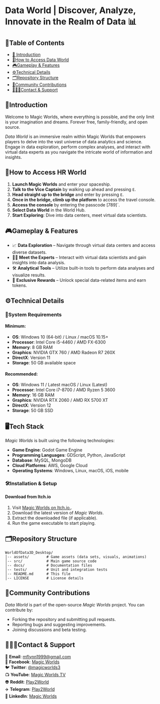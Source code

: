 # **Data World | Discover, Analyze, Innovate in the Realm of Data 📊**

## **🧾Table of Contents**

- [📖 Introduction](#Introduction)
- [🚀How to Access Data World](#How-to-access)
- [🎮Gameplay & Features](#features)
- [⚙️Technical Details](#techdetails)
- [🗂️Repository Structure](#repo-structure)
- [🤝Community Contributions](#contributions)
- [👨🏻‍💻Contact & Support](#contact-support)

## **📖Introduction**<a name="Introduction"></a>

Welcome to Magic Worlds, where everything is possible, and the only limit is your imagination and dreams. Forever free, family-friendly, and open source.

_Data World_ is an immersive realm within Magic Worlds that empowers players to delve into the vast universe of data analytics and science. Engage in data exploration, perform complex analyses, and interact with virtual data experts as you navigate the intricate world of information and insights.



## **🚀How to Access HR World**<a name="How-to-access"></a>

1. **Launch Magic Worlds** and enter your spaceship.
2. **Talk to the Vice Captain** by walking up ahead and pressing `E`.
3. **Head straight up to the bridge** and enter by pressing `E`.
4. **Once in the bridge, climb up the platform** to access the travel console.
5. **Access the console** by entering the passcode [789]`.
6. **Select Data World** in the World Hub.
7. **Start Exploring**: Dive into data centers, meet virtual data scientists.


## **🎮Gameplay & Features**<a name="features"></a>

- 📈 **Data Exploration** – Navigate through virtual data centers and access diverse datasets.
- 🧑‍💻 **Meet the Experts** – Interact with virtual data scientists and gain insights into data analysis.
- 🛠️ **Analytical Tools** – Utilize built-in tools to perform data analyses and visualize results.
- 🎁 **Exclusive Rewards** – Unlock special data-related items and earn tokens.


## **⚙️Technical Details**<a name="techdetails"></a>

### **🚨System Requirements**

#### Minimum:

- **OS**: Windows 10 (64-bit) / Linux / macOS 10.15+
- **Processor**: Intel Core i5-4460 / AMD FX-6300
- **Memory**: 8 GB RAM
- **Graphics**: NVIDIA GTX 760 / AMD Radeon R7 260X
- **DirectX**: Version 11
- **Storage**: 50 GB available space


#### Recommended:

- **OS**: Windows 11 / Latest macOS / Linux (Latest)
- **Processor**: Intel Core i7-8700 / AMD Ryzen 5 3600
- **Memory**: 16 GB RAM
- **Graphics**: NVIDIA RTX 2060 / AMD RX 5700 XT
- **DirectX**: Version 12
- **Storage**: 50 GB SSD

  
 ## **🖥️Tech Stack**

_Magic Worlds_ is built using the following technologies:
- **Game Engine**: Godot Game Engine
- **Programming Languages**: GDScript, Python, JavaScript
- **Database**: MySQL, MongoDB
- **Cloud Platforms**: AWS, Google Cloud
- **Operating Systems**: Windows, Linux, macOS, iOS, mobile

### **🛠️Installation & Setup**

#### **Download from Itch.io**

1. Visit [Magic Worlds on Itch.io.](https://magicworlds.itch.io/magic-world).
2. Download the latest version of _Magic Worlds_.
3. Extract the downloaded file (if applicable).
4. Run the game executable to start playing.

## **🗂️Repository Structure**<a name="repo-structure"></a>

```plaintext
WorldOfData3D_Desktop/
│-- assets/        # Game assets (data sets, visuals, animations)
│-- src/           # Main game source code
│-- docs/          # Documentation files
│-- tests/         # Unit and integration tests
│-- README.md      # This file
│-- LICENSE        # License details
```

## **🤝Community Contributions**<a name="contributions"></a>

_Data World_ is part of the open-source _Magic Worlds_ project. You can contribute by:

- Forking the repository and submitting pull requests.
- Reporting bugs and suggesting improvements.
- Joining discussions and beta testing.

## **👨🏻‍💻Contact & Support**<a name="contact-support"></a>

📧 **Email**: mflynn1999@gmail.com  
📘 **Facebook**: [Magic Worlds](https://www.facebook.com/MagikWorlds)  
🐦 **Twitter**: [@magicworlds3](https://x.com/magicworlds3)  
📺 **YouTube**: [Magic Worlds TV](https://youtube.com/@magicworldstv?si=FHtkbuWJh5aYKmQy)  
👽 **Reddit**: [Play2World](https://www.reddit.com/user/Play2World/)  
✈️ **Telegram**: [Play2World](https://t.me/Play2World)  
🔗 **LinkedIn**: [Magic Worlds](https://www.linkedin.com/company/magic-worlds/)
